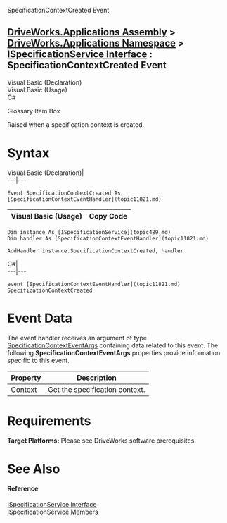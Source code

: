 SpecificationContextCreated Event   
  
[DriveWorks.Applications Assembly](topic13.md) > [DriveWorks.Applications Namespace](topic16.md) > [ISpecificationService Interface](topic489.md) : SpecificationContextCreated Event  
---  
  
Visual Basic (Declaration)    
Visual Basic (Usage)    
C# 

Glossary Item Box

Raised when a specification context is created. 

# Syntax

Visual Basic (Declaration)|   
---|---  
      
    
    Event SpecificationContextCreated As [SpecificationContextEventHandler](topic11821.md)  
  
Visual Basic (Usage)| Copy Code  
---|---  
      
    
    Dim instance As [ISpecificationService](topic489.md)
    Dim handler As [SpecificationContextEventHandler](topic11821.md)
     
    AddHandler instance.SpecificationContextCreated, handler  
  
C#|   
---|---  
      
    
    event [SpecificationContextEventHandler](topic11821.md) SpecificationContextCreated  
  
# Event Data

The event handler receives an argument of type [SpecificationContextEventArgs](topic11284.md) containing data related to this event. The following **SpecificationContextEventArgs** properties provide information specific to this event.

Property| Description  
---|---  
[Context](topic11291.md)| Get the specification context.   
  
# Requirements

**Target Platforms:** Please see DriveWorks software prerequisites.

# See Also

#### Reference

[ISpecificationService Interface](topic489.md)   
[ISpecificationService Members](topic490.md)


